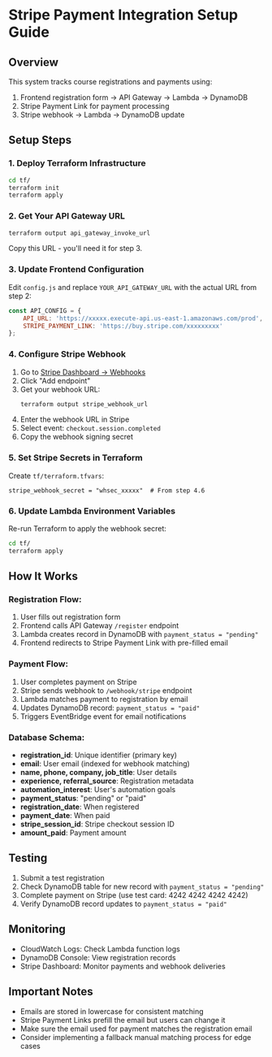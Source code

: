 # Stripe Payment Integration Setup Guide

## Overview
This system tracks course registrations and payments using:
1. Frontend registration form → API Gateway → Lambda → DynamoDB
2. Stripe Payment Link for payment processing
3. Stripe webhook → Lambda → DynamoDB update

## Setup Steps

### 1. Deploy Terraform Infrastructure
```bash
cd tf/
terraform init
terraform apply
```

### 2. Get Your API Gateway URL
```bash
terraform output api_gateway_invoke_url
```
Copy this URL - you'll need it for step 3.

### 3. Update Frontend Configuration
Edit `config.js` and replace `YOUR_API_GATEWAY_URL` with the actual URL from step 2:
```javascript
const API_CONFIG = {
    API_URL: 'https://xxxxx.execute-api.us-east-1.amazonaws.com/prod',
    STRIPE_PAYMENT_LINK: 'https://buy.stripe.com/xxxxxxxxx'
};
```

### 4. Configure Stripe Webhook
1. Go to [Stripe Dashboard → Webhooks](https://dashboard.stripe.com/webhooks)
2. Click "Add endpoint"
3. Get your webhook URL:
   ```bash
   terraform output stripe_webhook_url
   ```
4. Enter the webhook URL in Stripe
5. Select event: `checkout.session.completed`
6. Copy the webhook signing secret

### 5. Set Stripe Secrets in Terraform
Create `tf/terraform.tfvars`:
```hcl
stripe_webhook_secret = "whsec_xxxxx"  # From step 4.6
```

### 6. Update Lambda Environment Variables
Re-run Terraform to apply the webhook secret:
```bash
cd tf/
terraform apply
```

## How It Works

### Registration Flow:
1. User fills out registration form
2. Frontend calls API Gateway `/register` endpoint
3. Lambda creates record in DynamoDB with `payment_status = "pending"`
4. Frontend redirects to Stripe Payment Link with pre-filled email

### Payment Flow:
1. User completes payment on Stripe
2. Stripe sends webhook to `/webhook/stripe` endpoint
3. Lambda matches payment to registration by email
4. Updates DynamoDB record: `payment_status = "paid"`
5. Triggers EventBridge event for email notifications

### Database Schema:
- **registration_id**: Unique identifier (primary key)
- **email**: User email (indexed for webhook matching)
- **name, phone, company, job_title**: User details
- **experience, referral_source**: Registration metadata
- **automation_interest**: User's automation goals
- **payment_status**: "pending" or "paid"
- **registration_date**: When registered
- **payment_date**: When paid
- **stripe_session_id**: Stripe checkout session ID
- **amount_paid**: Payment amount

## Testing

1. Submit a test registration
2. Check DynamoDB table for new record with `payment_status = "pending"`
3. Complete payment on Stripe (use test card: 4242 4242 4242 4242)
4. Verify DynamoDB record updates to `payment_status = "paid"`

## Monitoring

- CloudWatch Logs: Check Lambda function logs
- DynamoDB Console: View registration records
- Stripe Dashboard: Monitor payments and webhook deliveries

## Important Notes

- Emails are stored in lowercase for consistent matching
- Stripe Payment Links prefill the email but users can change it
- Make sure the email used for payment matches the registration email
- Consider implementing a fallback manual matching process for edge cases
